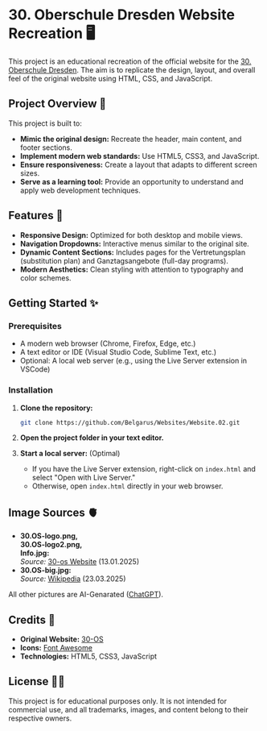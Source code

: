 # 30. Oberschule Dresden Website Recreation 🖥

This project is an educational recreation of the official website for the [30. Oberschule Dresden](https://30-os.de/). The aim is to replicate the design, layout, and overall feel of the original website using HTML, CSS, and JavaScript.

## Project Overview 👀

This project is built to:
- **Mimic the original design:** Recreate the header, main content, and footer sections.
- **Implement modern web standards:** Use HTML5, CSS3, and JavaScript.
- **Ensure responsiveness:** Create a layout that adapts to different screen sizes.
- **Serve as a learning tool:** Provide an opportunity to understand and apply web development techniques.

## Features 🧠

- **Responsive Design:** Optimized for both desktop and mobile views.
- **Navigation Dropdowns:** Interactive menus similar to the original site.
- **Dynamic Content Sections:** Includes pages for the Vertretungsplan (substitution plan) and Ganztagsangebote (full-day programs).
- **Modern Aesthetics:** Clean styling with attention to typography and color schemes.

## Getting Started ✨

### Prerequisites

- A modern web browser (Chrome, Firefox, Edge, etc.)
- A text editor or IDE (Visual Studio Code, Sublime Text, etc.)
- Optional: A local web server (e.g., using the Live Server extension in VSCode)

### Installation

1. **Clone the repository:**

   ```bash
   git clone https://github.com/Belgarus/Websites/Website.02.git
   ```

2. **Open the project folder in your text editor.**

3. **Start a local server:** (Optimal)
   - If you have the Live Server extension, right-click on `index.html` and select "Open with Live Server."
   - Otherwise, open `index.html` directly in your web browser.

## Image Sources 🫀



- **30.OS-logo.png,**  
 **30.OS-logo2.png,** <br>
 **Info.jpg:** <br>
  *Source:* [30-os Website](https://30-os.de/)  (13.01.2025)
- **30.OS-big.jpg:**  
  *Source:* [Wikipedia](https://commons.m.wikimedia.org/wiki/File:Dresden,_Unterer_Kreuzweg_4,_30._Oberschule_Dresden,_17.6.2.40-080449.jpg)  (23.03.2025)

All other pictures are AI-Genarated ([ChatGPT](https://chatgpt.com/)).

## Credits 👥

- **Original Website:** [30-OS](https://30-os.de/)
- **Icons:** [Font Awesome](https://fontawesome.com/)
- **Technologies:** HTML5, CSS3, JavaScript

## License 👮‍♀️

This project is for educational purposes only. It is not intended for commercial use, and all trademarks, images, and content belong to their respective owners.